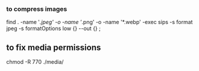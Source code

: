 ### to compress images
find . -name '*.jpeg' -o -name '*.png' -o -name '*.webp' -exec sips -s format jpeg -s formatOptions low {} --out {} \;

## to fix media permissions
chmod -R 770 ./media/